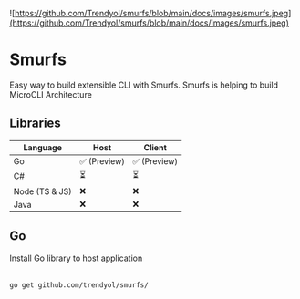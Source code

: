 ![https://github.com/Trendyol/smurfs/blob/main/docs/images/smurfs.jpeg](https://github.com/Trendyol/smurfs/blob/main/docs/images/smurfs.jpeg)

# Smurfs

Easy way to build extensible CLI with Smurfs. Smurfs is helping to build MicroCLI Architecture

## Libraries

| Language       | Host | Client |
| -------------- | ---- | ------ |
| Go             | ✅ (Preview)    | ✅  (Preview)     |
| C#             | ⏳    | ⏳      |
| Node (TS & JS) | ❌    | ❌      |
| Java           | ❌    | ❌      |

## Go

Install Go library to host application

```bash

go get github.com/trendyol/smurfs/

```
